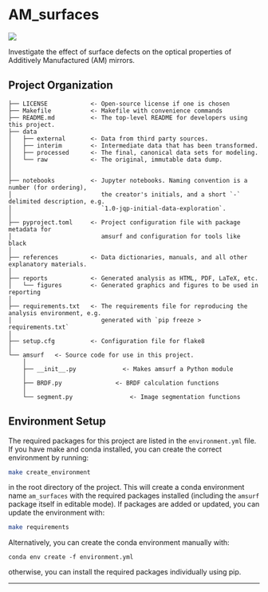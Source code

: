 # AM_surfaces

<a target="_blank" href="https://cookiecutter-data-science.drivendata.org/">
    <img src="https://img.shields.io/badge/CCDS-Project%20template-328F97?logo=cookiecutter" />
</a>

Investigate the effect of surface defects on the optical properties of Additively Manufactured (AM) mirrors.

## Project Organization

```
├── LICENSE            <- Open-source license if one is chosen
├── Makefile           <- Makefile with convenience commands
├── README.md          <- The top-level README for developers using this project.
├── data
│   ├── external       <- Data from third party sources.
│   ├── interim        <- Intermediate data that has been transformed.
│   ├── processed      <- The final, canonical data sets for modeling.
│   └── raw            <- The original, immutable data dump.
│
│
├── notebooks          <- Jupyter notebooks. Naming convention is a number (for ordering),
│                         the creator's initials, and a short `-` delimited description, e.g.
│                         `1.0-jqp-initial-data-exploration`.
│
├── pyproject.toml     <- Project configuration file with package metadata for 
│                         amsurf and configuration for tools like black
│
├── references         <- Data dictionaries, manuals, and all other explanatory materials.
│
├── reports            <- Generated analysis as HTML, PDF, LaTeX, etc.
│   └── figures        <- Generated graphics and figures to be used in reporting
│
├── requirements.txt   <- The requirements file for reproducing the analysis environment, e.g.
│                         generated with `pip freeze > requirements.txt`
│
├── setup.cfg          <- Configuration file for flake8
│
└── amsurf   <- Source code for use in this project.
    │
    ├── __init__.py             <- Makes amsurf a Python module
    │
    ├── BRDF.py               <- BRDF calculation functions
    │
    └── segment.py                <- Image segmentation functions
```

## Environment Setup

The required packages for this project are listed in the `environment.yml` file. If you have make and conda installed, you can create the correct environment by running:

```bash
make create_environment
```

in the root directory of the project. This will create a conda environment name `am_surfaces` with the required packages installed (including the `amsurf` package itself in editable mode). If packages are added or updated, you can update the environment with:

```bash
make requirements
```

Alternatively, you can create the conda environment manually with:

```
conda env create -f environment.yml
```

otherwise, you can install the required packages individually using pip.

--------

